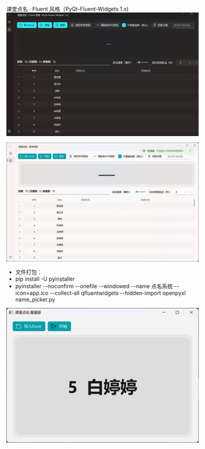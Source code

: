 课堂点名 · Fluent 风格（PyQt-Fluent-Widgets 1.x)
![img.png](img.png)

![img_1.png](img_1.png)



- 文件打包：
- pip install -U pyinstaller
- pyinstaller --noconfirm --onefile --windowed --name 点名系统 --icon=app.ico --collect-all qfluentwidgets --hidden-import openpyxl name_picker.py

![img_2.png](img_2.png)
